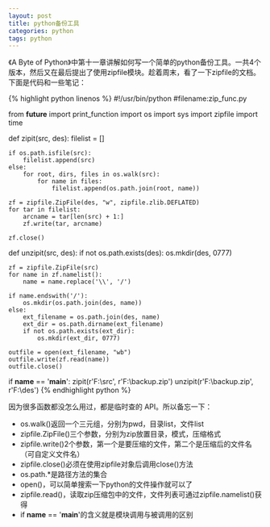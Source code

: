 ```yaml
---
layout: post
title: python备份工具
categories: python
tags: python
---
```


《A Byte of Python》中第十一章讲解如何写一个简单的python备份工具。一共4个版本，然后又在最后提出了使用zipfile模块。趁着周末，看了一下zipfile的文档。下面是代码和一些笔记：

{% highlight python linenos %}
#!/usr/bin/python
#filename:zip_func.py

from __future__ import print_function
import os
import sys
import zipfile
import time

def zipit(src, des):
    filelist = []

    if os.path.isfile(src):
        filelist.append(src)
    else:
        for root, dirs, files in os.walk(src):
            for name in files:
                filelist.append(os.path.join(root, name))

    zf = zipfile.ZipFile(des, "w", zipfile.zlib.DEFLATED)
    for tar in filelist:
        arcname = tar[len(src) + 1:]
        zf.write(tar, arcname)

    zf.close()

def unzipit(src, des):
    if not os.path.exists(des):
        os.mkdir(des, 0777)

    zf = zipfile.ZipFile(src)
    for name in zf.namelist():
        name = name.replace('\\', '/')

    if name.endswith('/'):
        os.mkdir(os.path.join(des, name))
    else:
        ext_filename = os.path.join(des, name)
        ext_dir = os.path.dirname(ext_filename)
        if not os.path.exists(ext_dir):
            os.mkdir(ext_dir, 0777)

    outfile = open(ext_filename, "wb")
    outfile.write(zf.read(name))
    outfile.close()

if __name__ == '__main__':
    zipit(r'F:\src', r'F:\backup.zip')
    unzipit(r'F:\backup.zip', r'F:\des')
{% endhighlight python %}

因为很多函数都没怎么用过，都是临时查的 API。所以备忘一下：

* os.walk()返回一个三元组，分别为pwd，目录list，文件list
* zipfile.ZipFile()三个参数，分别为zip放置目录，模式，压缩格式
* zipfile.write()2个参数，第一个是要压缩的文件，第二个是压缩后的文件名（可自定义文件名）
* zipfile.close()必须在使用zipfile对象后调用close()方法
* os.path.*是路径方法的集合
* open()，可以简单搜索一下python的文件操作就可以了
* zipfile.read()，读取zip压缩包中的文件，文件列表可通过zipfile.namelist()获得
* if __name__ == '__main__'的含义就是模块调用与被调用的区别